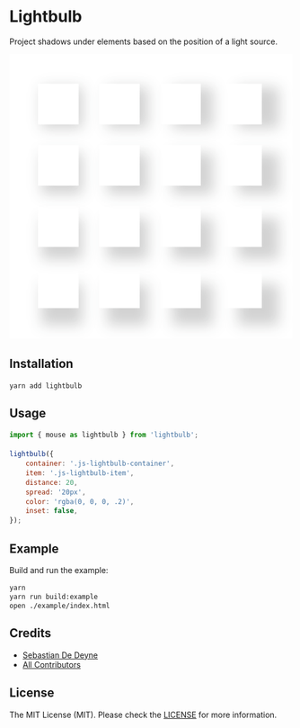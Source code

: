 # Lightbulb

Project shadows under elements based on the position of a light source.

<p align="center">
  <img src="https://github.com/sebastiandedeyne/lightbulb/blob/master/preview.png?raw=true">
</p>

## Installation

```
yarn add lightbulb
```

## Usage

```js
import { mouse as lightbulb } from 'lightbulb';

lightbulb({
    container: '.js-lightbulb-container',
    item: '.js-lightbulb-item',
    distance: 20,
    spread: '20px',
    color: 'rgba(0, 0, 0, .2)',
    inset: false,
});
```

## Example

Build and run the example:

```
yarn
yarn run build:example
open ./example/index.html
```

## Credits

- [Sebastian De Deyne](https://github.com/sebastiandedeyne)
- [All Contributors](../../contributors)

## License

The MIT License (MIT). Please check the [LICENSE](https://github.com/sebastiandedeyne/yaml_front_matter/blob/master/LICENSE.md) for more information.
